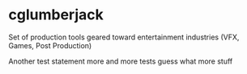# cglumberjack
Set of production tools geared toward entertainment industries (VFX, Games, Post Production)

Another test statement
more and more tests
guess what more stuff